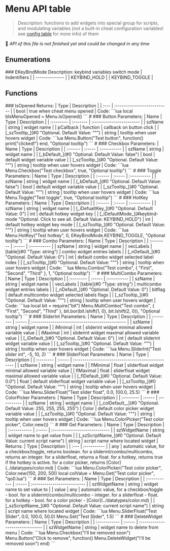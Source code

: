 # Menu API table

> Description: functions to add widgets into special group for scripts,  
> and modulating variables \(not a built-in cheat configuration variables! see [config table](config.md) for more info\) of them

:construction: _API of this file is not finished yet and could be changed in any time_

## Enumerations

 \#\#\# EKeyBindMode Description: keybind variables switch mode \| Indentifiers \| \| -------------- \| \| KEYBIND\_HOLD \| \| KEYBIND\_TOGGLE \|

## Functions

 \#\#\# IsOpened Returns: \| Type \| Description \| \| :--- \| :-------------------------- \| \| bool \| true when cheat menu opened \| Code: \`\`\`lua local bIsMenuOpened = Menu.IsOpened\(\) \`\`\` \# \#\#\# Button Parameters: \| Name \| Type \| Description \| \| :-------- \| :------- \| :----------------------- \| \| szName \| string \| widget name \| \| pCallback \| function \| callback on button click \| \| \[\_szTooltip\_\]\(\#0 "Optional. Default Value: \"\""\) \| string \| tooltip when user hovers widget \| Code: \`\`\`lua Menu.Button\("Test button", function\(\) print\("clicked!"\) end, "Optional tooltip"\) \`\`\` \# \#\#\# Checkbox Parameters: \| Name \| Type \| Description \| \| :------ \| :----- \| :---------- \| \| szName \| string \| widget name \| \| \[\_bDefault\_\]\(\#0 "Optional. Default Value: false"\) \| bool \| default widget variable value \| \| \[\_szTooltip\_\]\(\#0 "Optional. Default Value: \"\""\) \| string \| tooltip when user hovers widget \| Code: \`\`\`lua Menu.Checkbox\("Test checkbox", true, "Optional tooltip"\) \`\`\` \# \#\#\# Toggle Parameters: \| Name \| Type \| Description \| \| :------ \| :----- \| :---------- \| \| szName \| string \| widget name \| \| \[\_bDefault\_\]\(\#0 "Optional. Default Value: false"\) \| bool \| default widget variable value \| \| \[\_szTooltip\_\]\(\#0 "Optional. Default Value: \"\""\) \| string \| tooltip when user hovers widget \| Code: \`\`\`lua Menu.Toggle\("Test toggle", true, "Optional tooltip"\) \`\`\` \# \#\#\# HotKey Parameters: \| Name \| Type \| Description \| \| :------ \| :----- \| :---------- \| \| szName \| string \| widget name \| \| \[\_iDefualtKey\_\]\(\#0 "Optional. Default Value: 0"\) \| int \| default hotkey widget key \| \| \[\_iDefaultMode\_\]\(\#keybind-mode "Optional. Click to see all. Default Value: KEYBIND\_HOLD"\) \| int \| default hotkey widget key mode \| \| \[\_szTooltip\_\]\(\#0 "Optional. Default Value: \"\""\) \| string \| tooltip when user hovers widget \| Code: \`\`\`lua Menu.HotKey\("Test hotkey", 0, EKeyBindMode.KEYBIND\_TOGGLE, "Optional tooltip"\) \`\`\` \# \#\#\# Combo Parameters: \| Name \| Type \| Description \| \| :-------- \| :----- \| :---------- \| \| szName \| string \| widget name \| \| vecLabels \| \[table\]\(\#0 "Type: string"\) \| combo widget entries labels \| \| \[\_nDefault\_\]\(\#0 "Optional. Default Value: 0"\) \| int \| default combo widget selected label index \| \| \[\_szTooltip\_\]\(\#0 "Optional. Default Value: \"\""\) \| string \| tooltip when user hovers widget \| Code: \`\`\`lua Menu.Combo\("Test combo", { "First", "Second", "Third" }, 1, "Optional tooltip"\) \`\`\` \# \#\#\# MultiCombo Parameters: \| Name \| Type \| Description \| \| :-------- \| :----- \| :---------- \| \| szName \| string \| widget name \| \| vecLabels \| \[table\]\(\#0 "Type: string"\) \| multicombo widget entries labels \| \| \[\_nDefault\_\]\(\#0 "Optional. Default Value: 0"\) \| bitflag \| default multicombo widget selected labels flags \| \| \[\_szTooltip\_\]\(\#0 "Optional. Default Value: \"\""\) \| string \| tooltip when user hovers widget \| Code: \`\`\`lua local bit = require\("bit"\) Menu.MultiCombo\("Test combo", { "First", "Second", "Third" }, bit.bor\(bit.lshift\(1, 0\), bit.lshift\(2, 0\)\), "Optional tooltip"\) \`\`\` \# \#\#\# SliderInt Parameters: \| Name \| Type \| Description \| \| :-------- \| :----- \| :---------------------------------------------- \| \| szName \| string \| widget name \| \| iMinimal \| int \| sliderint widget minimal allowed variable value \| \| iMaximal \| int \| sliderint widget maximal allowed variable value \| \| \[\_iDefault\_\]\(\#0 "Optional. Default Value: 0"\) \| int \| default sliderint widget variable value \| \| \[\_szTooltip\_\]\(\#0 "Optional. Default Value: \"\""\) \| string \| tooltip when user hovers widget \| Code: \`\`\`lua Menu.SliderInt\("Test slider int", -5, 10, 2\) \`\`\` \# \#\#\# SliderFloat Parameters: \| Name \| Type \| Description \| \| :-------- \| :----- \| :------------------------------------------------ \| \| szName \| string \| widget name \| \| flMinimal \| float \| sliderfloat widget minimal allowed variable value \| \| flMaximal \| float \| sliderfloat widget maximal allowed variable value \| \| \[\_flDefault\_\]\(\#0 "Optional. Default Value: 0.0"\) \| float \| default sliderfloat widget variable value \| \| \[\_szTooltip\_\]\(\#0 "Optional. Default Value: \"\""\) \| string \| tooltip when user hovers widget \| Code: \`\`\`lua Menu.SliderFloat\("Test slider float", 0.0, 100.0, 25.5\) \`\`\` \# \#\#\# ColorPicker Parameters: \| Name \| Type \| Description \| \| :-------- \| :----- \| :---------- \| \| szName \| string \| widget name \| \| \[\_colDefault\_\_\]\(\#0 "Optional. Default Value: 255, 255, 255, 255"\) \| Color \| default color picker widget variable value \| \| \[\_szTooltip\_\]\(\#0 "Optional. Default Value: \"\""\) \| string \| tooltip when user hovers widget \| Code: \`\`\`lua Menu.ColorPicker\("Test color picker", Color.new\(\)\) \`\`\` \# \#\#\# Get Parameters: \| Name \| Type \| Description \| \| :----------- \| :----- \| :---------------------------- \| \| szWidgetName \| string \| widget name to get value from \| \| \[\_szScriptName\_\]\(\#0 "Optional. Default Value: current script name"\) \| string \| script name where located widget \| Returns: \| Type \| Description \| \| :--- \| :---------- \| \| any \| automatic value, for a checkbox/toggle, returns boolean. for a sliderint/combo/multicombo, returns an integer. for a sliderfloat, returns a float. for a hotkey, returns true if the hotkey is active. for a color picker, returns \[Color\]\(../datatypes/color.md\) \| Code: \`\`\`lua Menu.ColorPicker\("Test color picker", Color.new\(150, 200, 50\)\) local colValue = Menu.Get\("Test color picker", "qo0.lua"\) \`\`\` \# \#\#\# Set Parameters: \| Name \| Type \| Description \| \| :----------- \| :----- \| :-------------------------- \| \| szWidgetName \| string \| widget name to set value to \| \| value \| any \| automatic value, for a checkbox/toggle - bool. for a sliderint/combo/multicombo - integer. for a sliderfloat - float. for a hotkey - bool. for a color picker - \[Color\]\(../datatypes/color.md\) \| \| \[\_szScriptName\_\]\(\#0 "Optional. Default Value: current script name"\) \| string \| script name where located widget \| Code: \`\`\`lua Menu.SliderFloat\("Test Slider", 0.0, 100.0, 50.0\) Menu.Set\("Test Slider", 1.5\) \`\`\` \# \#\#\# DeleteWidget Parameters: \| Name \| Type \| Description \| \| :----------- \| :----- \| :------------------------------ \| \| szWidgetName \| string \| widget name to delete from menu \| Code: \`\`\`lua Menu.Checkbox\("I'll be removed soon"\) Menu.Button\("Click to remove", function\(\) Menu.DeleteWidget\("I'll be removed soon"\) end\) \`\`\`

